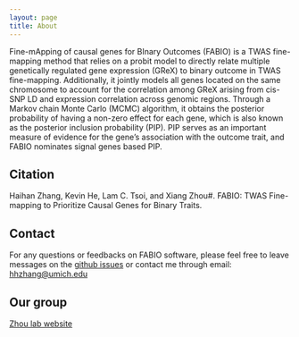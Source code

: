 ```yaml
---
layout: page
title: About
---
```


Fine-mApping of causal genes for BInary Outcomes (FABIO) is a TWAS fine-mapping method that relies on a probit model to directly relate multiple genetically regulated gene expression (GReX) to binary outcome in TWAS fine-mapping. Additionally, it jointly models all genes located on the same chromosome to account for the correlation among GReX arising from cis-SNP LD and expression correlation across genomic regions. Through a Markov chain Monte Carlo (MCMC) algorithm, it obtains the posterior probability of having a non-zero effect for each gene, which is also known as the posterior inclusion probability (PIP). PIP serves as an important measure of evidence for the gene’s association with the outcome trait, and FABIO nominates signal genes based PIP. 

Citation
-------------------
Haihan Zhang, Kevin He, Lam C. Tsoi, and Xiang Zhou#. FABIO: TWAS Fine-mapping to Prioritize Causal Genes for Binary Traits.

Contact
-------------------
For any questions or feedbacks on FABIO software, please feel free to leave messages on the [github issues](https://github.com/superggbond/fabio/issues) or contact me through email: hhzhang@umich.edu

Our group
-------------------
[Zhou lab website](https://www.xzlab.org/)

